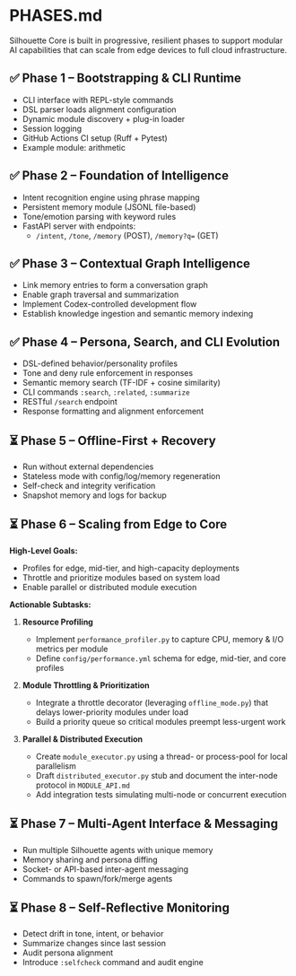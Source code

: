 # PHASES.md

Silhouette Core is built in progressive, resilient phases to support modular AI capabilities that can scale from edge devices to full cloud infrastructure.

## ✅ Phase 1 – Bootstrapping & CLI Runtime
- CLI interface with REPL-style commands
- DSL parser loads alignment configuration
- Dynamic module discovery + plug-in loader
- Session logging
- GitHub Actions CI setup (Ruff + Pytest)
- Example module: arithmetic

## ✅ Phase 2 – Foundation of Intelligence
- Intent recognition engine using phrase mapping
- Persistent memory module (JSONL file-based)
- Tone/emotion parsing with keyword rules
- FastAPI server with endpoints:
  - `/intent`, `/tone`, `/memory` (POST), `/memory?q=` (GET)

## ✅ Phase 3 – Contextual Graph Intelligence
- Link memory entries to form a conversation graph
- Enable graph traversal and summarization
- Implement Codex-controlled development flow
- Establish knowledge ingestion and semantic memory indexing

## ✅ Phase 4 – Persona, Search, and CLI Evolution
- DSL-defined behavior/personality profiles
- Tone and deny rule enforcement in responses
- Semantic memory search (TF-IDF + cosine similarity)
- CLI commands `:search`, `:related`, `:summarize`
- RESTful `/search` endpoint
- Response formatting and alignment enforcement

## ⏳ Phase 5 – Offline-First + Recovery
- Run without external dependencies
- Stateless mode with config/log/memory regeneration
- Self-check and integrity verification
- Snapshot memory and logs for backup

## ⏳ Phase 6 – Scaling from Edge to Core

**High-Level Goals:**
- Profiles for edge, mid-tier, and high-capacity deployments  
- Throttle and prioritize modules based on system load  
- Enable parallel or distributed module execution  

**Actionable Subtasks:**
1. **Resource Profiling**  
   - Implement `performance_profiler.py` to capture CPU, memory & I/O metrics per module  
   - Define `config/performance.yml` schema for edge, mid-tier, and core profiles  

2. **Module Throttling & Prioritization**  
   - Integrate a throttle decorator (leveraging `offline_mode.py`) that delays lower-priority modules under load  
   - Build a priority queue so critical modules preempt less-urgent work  

3. **Parallel & Distributed Execution**  
   - Create `module_executor.py` using a thread- or process-pool for local parallelism  
   - Draft `distributed_executor.py` stub and document the inter-node protocol in `MODULE_API.md`  
   - Add integration tests simulating multi-node or concurrent execution  

## ⏳ Phase 7 – Multi-Agent Interface & Messaging
- Run multiple Silhouette agents with unique memory  
- Memory sharing and persona diffing  
- Socket- or API-based inter-agent messaging  
- Commands to spawn/fork/merge agents  

## ⏳ Phase 8 – Self-Reflective Monitoring
- Detect drift in tone, intent, or behavior  
- Summarize changes since last session  
- Audit persona alignment  
- Introduce `:selfcheck` command and audit engine  